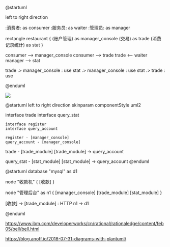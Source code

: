 @startuml

left to right direction

:消费者: as consumer
:服务员: as waiter
:管理员: as manager

rectangle restaurant {
    (账户管理) as manager_console
    (交易) as trade
    (消费记录统计) as stat
}

consumer --> manager_console
consumer --> trade 
trade <--  waiter
manager --> stat

trade .> manager_console : use
stat .> manager_console : use
stat .> trade : use

@enduml

![](http://www.plantuml.com/plantuml/png/XO_FIiGm4CRlynHpr4DzW2AoRoB3Tgo5D8LaWWSHl2YB82WYx46GWdWi7XP5nRUnVnx3fabXOG_c4lZDz_qoMLWX8wvK08fF1AL2K-IdWbbXU2b5fG7IxdqrR3w7owiKoUAoqjQLR4R-TDlUrEtzUk9dL8YdVLFtTzSpBKbJFcBmEjAvOZHiXPmXBNWEE9wzOVFQhJv2SN-hTUpVgXI7rE_NIxT-cEPYA8iqBjUyjJ-F_VVpqDHJmWe9N03CssAI7ErejuV1YH2kmoJ1-KUnvKD16pC7Eq9CqLa67_f_6YI1mO9rvahr1m00)



@startuml
left to right direction
skinparam componentStyle uml2

interface trade 
interface query_stat

    interface register 
    interface query_account

    register - [manager_console]
    query_account - [manager_console]

trade - [trade_module]
[trade_module] -> query_account

query_stat - [stat_module]
[stat_module] -> query_account
@enduml

@startuml
database "mysql" as d1

node "收款机" {
    [收款]
}

node "管理后台" as n1 {
    [manager_console]
    [trade_module]
    [stat_module]
}

[收款] ->  [trade_module] : HTTP
n1 -> d1


@enduml


https://www.ibm.com/developerworks/cn/rational/rationaledge/content/feb05/bell/bell.html

https://blog.anoff.io/2018-07-31-diagrams-with-plantuml/
